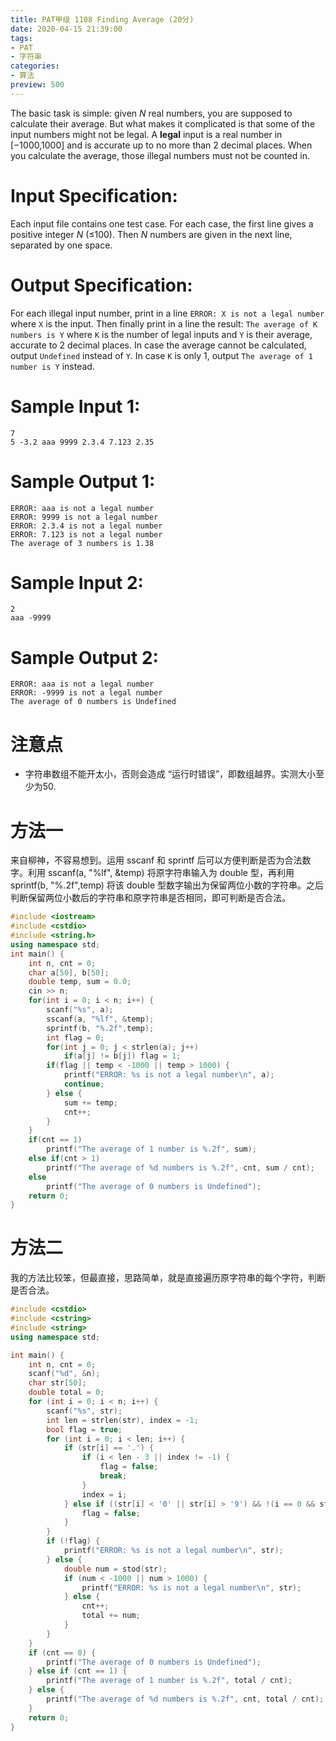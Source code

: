 ```yaml
---
title: PAT甲级 1108 Finding Average (20分)
date: 2020-04-15 21:39:00
tags: 
- PAT
- 字符串
categories: 
- 算法
preview: 500
---
```


The basic task is simple: given *N* real numbers, you are supposed to calculate their average. But what makes it complicated is that some of the input numbers might not be legal. A **legal** input is a real number in [−1000,1000] and is accurate up to no more than 2 decimal places. When you calculate the average, those illegal numbers must not be counted in.

# Input Specification:

Each input file contains one test case. For each case, the first line gives a positive integer *N* (≤100). Then *N* numbers are given in the next line, separated by one space.

# Output Specification:

For each illegal input number, print in a line `ERROR: X is not a legal number` where `X` is the input. Then finally print in a line the result: `The average of K numbers is Y` where `K` is the number of legal inputs and `Y` is their average, accurate to 2 decimal places. In case the average cannot be calculated, output `Undefined` instead of `Y`. In case `K` is only 1, output `The average of 1 number is Y` instead.

# Sample Input 1:

```in
7
5 -3.2 aaa 9999 2.3.4 7.123 2.35
```

# Sample Output 1:

```out
ERROR: aaa is not a legal number
ERROR: 9999 is not a legal number
ERROR: 2.3.4 is not a legal number
ERROR: 7.123 is not a legal number
The average of 3 numbers is 1.38
```

# Sample Input 2:

```in
2
aaa -9999
```

# Sample Output 2:

```out
ERROR: aaa is not a legal number
ERROR: -9999 is not a legal number
The average of 0 numbers is Undefined
```

# 注意点

- 字符串数组不能开太小，否则会造成 “运行时错误”，即数组越界。实测大小至少为50.

# 方法一

来自柳神，不容易想到。运用 sscanf 和 sprintf 后可以方便判断是否为合法数字。利用 sscanf(a, "%lf", &temp) 将原字符串输入为 double 型，再利用 sprintf(b, "%.2f",temp) 将该 double 型数字输出为保留两位小数的字符串。之后判断保留两位小数后的字符串和原字符串是否相同，即可判断是否合法。

```cpp
#include <iostream>
#include <cstdio>
#include <string.h>
using namespace std;
int main() {
    int n, cnt = 0;
    char a[50], b[50];
    double temp, sum = 0.0;
    cin >> n;
    for(int i = 0; i < n; i++) {
        scanf("%s", a);
        sscanf(a, "%lf", &temp);
        sprintf(b, "%.2f",temp);
        int flag = 0;
        for(int j = 0; j < strlen(a); j++)
            if(a[j] != b[j]) flag = 1;
        if(flag || temp < -1000 || temp > 1000) {
            printf("ERROR: %s is not a legal number\n", a);
            continue;
        } else {
            sum += temp;
            cnt++;
        }
    }
    if(cnt == 1)
        printf("The average of 1 number is %.2f", sum);
    else if(cnt > 1)
        printf("The average of %d numbers is %.2f", cnt, sum / cnt);
    else
        printf("The average of 0 numbers is Undefined");
    return 0;
}
```

# 方法二

我的方法比较笨，但最直接，思路简单，就是直接遍历原字符串的每个字符，判断是否合法。

```cpp
#include <cstdio>
#include <cstring>
#include <string>
using namespace std;

int main() {
    int n, cnt = 0;
    scanf("%d", &n);
    char str[50];
    double total = 0;
    for (int i = 0; i < n; i++) {
        scanf("%s", str);
        int len = strlen(str), index = -1;
        bool flag = true;
        for (int i = 0; i < len; i++) {
            if (str[i] == '.') {
                if (i < len - 3 || index != -1) {
                    flag = false;
                    break;
                }
                index = i;
            } else if ((str[i] < '0' || str[i] > '9') && !(i == 0 && str[i] == '-')) {
                flag = false;
            }
        }
        if (!flag) {
            printf("ERROR: %s is not a legal number\n", str);
        } else {
            double num = stod(str);
            if (num < -1000 || num > 1000) {
                printf("ERROR: %s is not a legal number\n", str);
            } else {
                cnt++;
                total += num;
            }
        }
    }
    if (cnt == 0) {
        printf("The average of 0 numbers is Undefined");
    } else if (cnt == 1) {
        printf("The average of 1 number is %.2f", total / cnt);
    } else {
        printf("The average of %d numbers is %.2f", cnt, total / cnt);
    }
    return 0;
}
```

